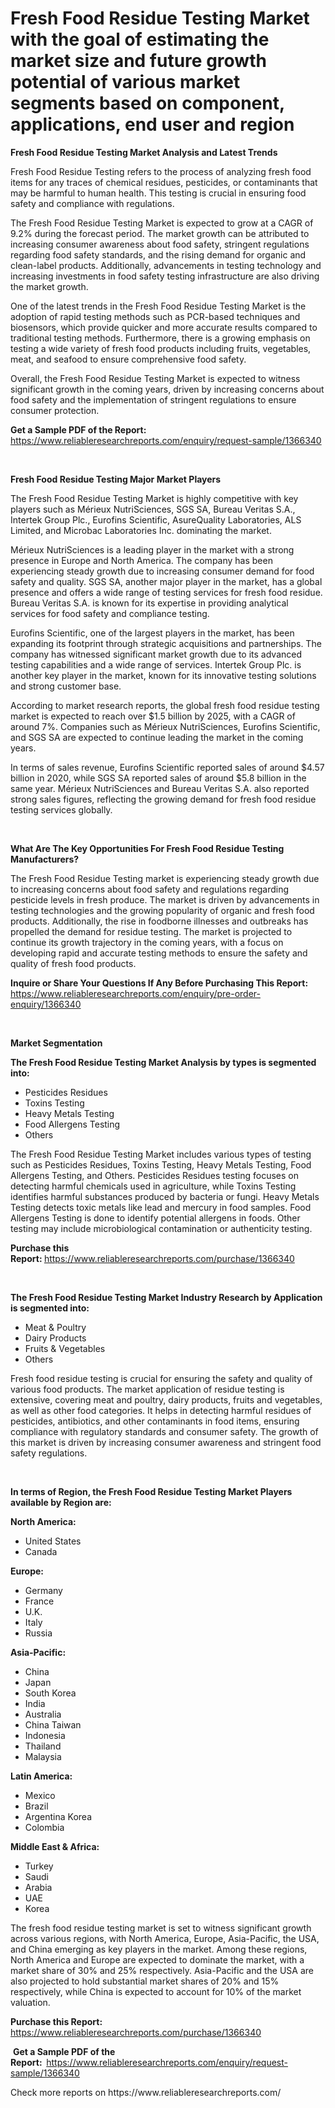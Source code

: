 <p><h1>Fresh Food Residue Testing Market with the goal of estimating the market size and future growth potential of various market segments based on component, applications, end user and region</h1></p><p><strong>Fresh Food Residue Testing Market Analysis and Latest Trends</strong></p>
<p><p>Fresh Food Residue Testing refers to the process of analyzing fresh food items for any traces of chemical residues, pesticides, or contaminants that may be harmful to human health. This testing is crucial in ensuring food safety and compliance with regulations.</p><p>The Fresh Food Residue Testing Market is expected to grow at a CAGR of 9.2% during the forecast period. The market growth can be attributed to increasing consumer awareness about food safety, stringent regulations regarding food safety standards, and the rising demand for organic and clean-label products. Additionally, advancements in testing technology and increasing investments in food safety testing infrastructure are also driving the market growth.</p><p>One of the latest trends in the Fresh Food Residue Testing Market is the adoption of rapid testing methods such as PCR-based techniques and biosensors, which provide quicker and more accurate results compared to traditional testing methods. Furthermore, there is a growing emphasis on testing a wide variety of fresh food products including fruits, vegetables, meat, and seafood to ensure comprehensive food safety.</p><p>Overall, the Fresh Food Residue Testing Market is expected to witness significant growth in the coming years, driven by increasing concerns about food safety and the implementation of stringent regulations to ensure consumer protection.</p></p>
<p><strong>Get a Sample PDF of the Report:&nbsp;</strong> <a href="https://www.reliableresearchreports.com/enquiry/request-sample/1366340">https://www.reliableresearchreports.com/enquiry/request-sample/1366340</a></p>
<p>&nbsp;</p>
<p><strong>Fresh Food Residue Testing Major Market Players</strong></p>
<p><p>The Fresh Food Residue Testing Market is highly competitive with key players such as Mérieux NutriSciences, SGS SA, Bureau Veritas S.A., Intertek Group Plc., Eurofins Scientific, AsureQuality Laboratories, ALS Limited, and Microbac Laboratories Inc. dominating the market. </p><p>Mérieux NutriSciences is a leading player in the market with a strong presence in Europe and North America. The company has been experiencing steady growth due to increasing consumer demand for food safety and quality. SGS SA, another major player in the market, has a global presence and offers a wide range of testing services for fresh food residue. Bureau Veritas S.A. is known for its expertise in providing analytical services for food safety and compliance testing.</p><p>Eurofins Scientific, one of the largest players in the market, has been expanding its footprint through strategic acquisitions and partnerships. The company has witnessed significant market growth due to its advanced testing capabilities and a wide range of services. Intertek Group Plc. is another key player in the market, known for its innovative testing solutions and strong customer base.</p><p>According to market research reports, the global fresh food residue testing market is expected to reach over $1.5 billion by 2025, with a CAGR of around 7%. Companies such as Mérieux NutriSciences, Eurofins Scientific, and SGS SA are expected to continue leading the market in the coming years. </p><p>In terms of sales revenue, Eurofins Scientific reported sales of around $4.57 billion in 2020, while SGS SA reported sales of around $5.8 billion in the same year. Mérieux NutriSciences and Bureau Veritas S.A. also reported strong sales figures, reflecting the growing demand for fresh food residue testing services globally.</p></p>
<p>&nbsp;</p>
<p><strong>What Are The Key Opportunities For Fresh Food Residue Testing Manufacturers?</strong></p>
<p><p>The Fresh Food Residue Testing market is experiencing steady growth due to increasing concerns about food safety and regulations regarding pesticide levels in fresh produce. The market is driven by advancements in testing technologies and the growing popularity of organic and fresh food products. Additionally, the rise in foodborne illnesses and outbreaks has propelled the demand for residue testing. The market is projected to continue its growth trajectory in the coming years, with a focus on developing rapid and accurate testing methods to ensure the safety and quality of fresh food products.</p></p>
<p><strong>Inquire or Share Your Questions If Any Before Purchasing This Report:</strong> <a href="https://www.reliableresearchreports.com/enquiry/pre-order-enquiry/1366340">https://www.reliableresearchreports.com/enquiry/pre-order-enquiry/1366340</a></p>
<p>&nbsp;</p>
<p><strong>Market Segmentation</strong></p>
<p><strong>The Fresh Food Residue Testing Market Analysis by types is segmented into:</strong></p>
<p><ul><li>Pesticides Residues</li><li>Toxins Testing</li><li>Heavy Metals Testing</li><li>Food Allergens Testing</li><li>Others</li></ul></p>
<p><p>The Fresh Food Residue Testing Market includes various types of testing such as Pesticides Residues, Toxins Testing, Heavy Metals Testing, Food Allergens Testing, and Others. Pesticides Residues testing focuses on detecting harmful chemicals used in agriculture, while Toxins Testing identifies harmful substances produced by bacteria or fungi. Heavy Metals Testing detects toxic metals like lead and mercury in food samples. Food Allergens Testing is done to identify potential allergens in foods. Other testing may include microbiological contamination or authenticity testing.</p></p>
<p><strong>Purchase this Report:&nbsp;</strong><a href="https://www.reliableresearchreports.com/purchase/1366340">https://www.reliableresearchreports.com/purchase/1366340</a></p>
<p>&nbsp;</p>
<p><strong>The Fresh Food Residue Testing Market Industry Research by Application is segmented into:</strong></p>
<p><ul><li>Meat & Poultry</li><li>Dairy Products</li><li>Fruits & Vegetables</li><li>Others</li></ul></p>
<p><p>Fresh food residue testing is crucial for ensuring the safety and quality of various food products. The market application of residue testing is extensive, covering meat and poultry, dairy products, fruits and vegetables, as well as other food categories. It helps in detecting harmful residues of pesticides, antibiotics, and other contaminants in food items, ensuring compliance with regulatory standards and consumer safety. The growth of this market is driven by increasing consumer awareness and stringent food safety regulations.</p></p>
<p>&nbsp;</p>
<p><strong>In terms of Region, the Fresh Food Residue Testing Market Players available by Region are:</strong></p>
<p>
    <p> <strong> North America: </strong>
        <ul>
            <li>United States</li>
            <li>Canada</li>
        </ul>
        </p> 
    <p> <strong> Europe: </strong>
        <ul>
            <li>Germany</li>
            <li>France</li>
            <li>U.K.</li>
            <li>Italy</li>
            <li>Russia</li>
        </ul>
        </p> 
    <p> <strong> Asia-Pacific: </strong>
        <ul>
            <li>China</li>
            <li>Japan</li>
            <li>South Korea</li>
            <li>India</li>
            <li>Australia</li>
            <li>China Taiwan</li>
            <li>Indonesia</li>
            <li>Thailand</li>
            <li>Malaysia</li>
        </ul>
        </p> 
    <p> <strong> Latin America: </strong>
        <ul>
            <li>Mexico</li>
            <li>Brazil</li>
            <li>Argentina Korea</li>
            <li>Colombia</li>
        </ul>
        </p> 
    <p> <strong> Middle East & Africa: </strong>
        <ul>
            <li>Turkey</li>
            <li>Saudi</li>
            <li>Arabia</li>
            <li>UAE</li>
            <li>Korea</li>
        </ul>
    </p>
    </p>
<p><p>The fresh food residue testing market is set to witness significant growth across various regions, with North America, Europe, Asia-Pacific, the USA, and China emerging as key players in the market. Among these regions, North America and Europe are expected to dominate the market, with a market share of 30% and 25% respectively. Asia-Pacific and the USA are also projected to hold substantial market shares of 20% and 15% respectively, while China is expected to account for 10% of the market valuation.</p></p>
<p><strong>Purchase this Report: </strong><a href="https://www.reliableresearchreports.com/purchase/1366340">https://www.reliableresearchreports.com/purchase/1366340</a></p>
<p>&nbsp;<strong>Get a Sample PDF of the Report:&nbsp;&nbsp;</strong><a href="https://www.reliableresearchreports.com/enquiry/request-sample/1366340">https://www.reliableresearchreports.com/enquiry/request-sample/1366340</a></p>
<p><strong></strong></p>
<p>Check more reports on https://www.reliableresearchreports.com/</p>